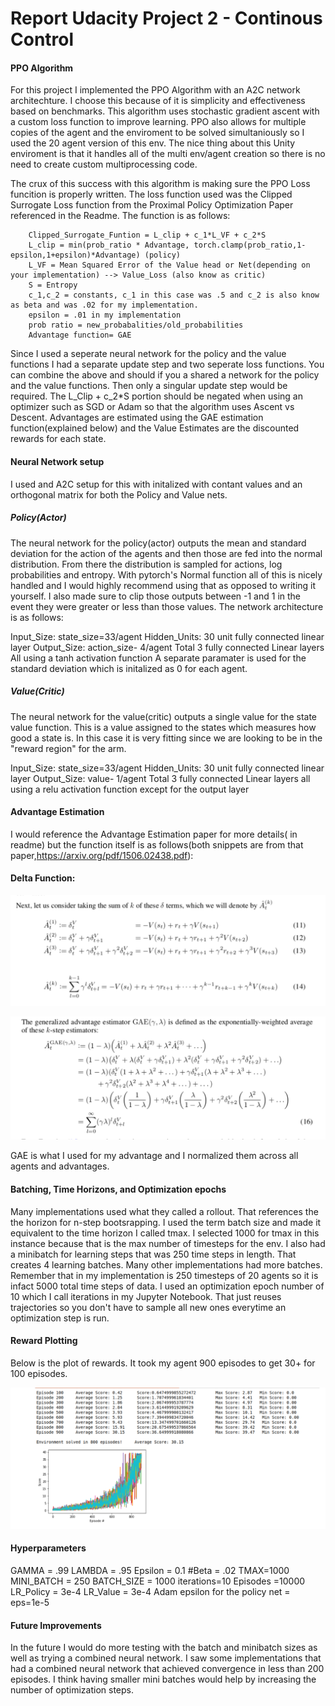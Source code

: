 # Report Udacity Project 2 - Continous Control

#### PPO Algorithm

For this project I implemented the PPO Algorithm with an A2C network architechture. I choose this because of it is simplicity and effectiveness based on benchmarks. This algorithm uses stochastic gradient ascent with a custom loss function to improve learning. PPO also allows for multiple copies of the agent and the enviroment to be solved simultaniously so I used the 20 agent version of this env. The nice thing about this Unity enviroment is that it handles all of the multi env/agent creation so there is no need to create custom multiprocessing code.

The crux of this success with this algorithm is making sure the PPO Loss funcition is properly written. The loss function used was the Clipped Surrogate Loss function from the Proximal Policy Optimization Paper referenced in the Readme. The function is as follows:

        Clipped_Surrogate_Funtion = L_clip + c_1*L_VF + c_2*S
        L_clip = min(prob_ratio * Advantage, torch.clamp(prob_ratio,1-epsilon,1+epsilon)*Advantage) (policy)
        L_VF = Mean Squared Error of the Value head or Net(depending on your implementation) --> Value_Loss (also know as critic)
        S = Entropy
        c_1,c_2 = constants, c_1 in this case was .5 and c_2 is also know as beta and was .02 for my implementation.
        epsilon = .01 in my implementation
        prob ratio = new_probabalities/old_probabilities
        Advantage function= GAE 
        
        
Since I used a seperate neural network for the policy and the value functions I had a separate update step and two seperate loss functions. You can combine the above and should if you a shared a network for the policy and the value functions. Then only a singular update step would be required. The L_Clip + c_2*S portion should be negated when using an optimizer such as SGD or Adam so that the algorithm uses Ascent vs Descent. Advantages are estimated using the GAE estimation function(explained below) and the Value Estimates are the discounted rewards for each state. 

#### Neural Network setup

I used and A2C setup for this with initalized with contant values and an orthogonal matrix for both the Policy and Value nets.

##### Policy(Actor)

The neural network for the policy(actor) outputs the mean and standard deviation for the action of the agents and then those are fed into the normal distribution. From there the distribution is sampled for actions, log probabilities and entropy. With pytorch's Normal function all of this is nicely handled and I would highly recommend using that as opposed to writing it yourself. I also made sure to clip those outputs between -1 and 1 in the event they were greater or less than those values. The network architecture is as follows:

Input_Size: state_size=33/agent
Hidden_Units: 30 unit fully connected linear layer
Output_Size: action_size- 4/agent
Total 3 fully connected Linear layers
All using a tanh activation function
A separate paramater is used for the standard deviation which is initalized as 0 for each agent.

##### Value(Critic)
The neural network for the value(critic) outputs a single value for the state value function. This is a value assigned to the states which measures how good a state is. In this case it is very fitting since we are looking to be in the "reward region" for the arm. 

Input_Size: state_size=33/agent
Hidden_Units: 30 unit fully connected linear layer
Output_Size: value- 1/agent
Total 3 fully connected Linear layers
all using a relu activation function except for the output layer

#### Advantage Estimation 

I would reference the Advantage Estimation paper for more details( in readme) but the function itself is as follows(both snippets are from that paper,https://arxiv.org/pdf/1506.02438.pdf):
#### Delta Function:
<p>
  <img src= "https://github.com/fmac99/Deep-Reinforcement-Learning/blob/master/DeltaPic.png">
</p>
<p>
<img src ="https://github.com/fmac99/Deep-Reinforcement-Learning/blob/master/GAEPic.png">
</p>
GAE is what I used for my advantage and I normalized them across all agents and advantages. 


#### Batching, Time Horizons, and Optimization epochs

Many implementations used what they called a rollout. That references the the horizon for n-step bootsrapping. I used the term batch size and made it equivalent to the time horizon I called tmax. I selected 1000 for tmax in this instance because that is the max number of timesteps for the env. I also had a minibatch for learning steps that was 250 time steps in length. That creates 4 learning batches. Many other implementations had more batches. Remember that in my implementation is 250 timesteps of 20 agents so it is infact 5000 total time steps of data. I used an optimization epoch number of 10 which I call iterations in my Jupyter Notebook. That just reuses trajectories so you don't have to sample all new ones everytime an optimization step is run.

#### Reward Plotting

Below is the plot of rewards. It took my agent 900 episodes to get 30+ for 100 episodes.

<p>
<img src="https://github.com/fmac99/Deep-Reinforcement-Learning/blob/master/Udacity/Continous_Control/Solution.png">
</p>

#### Hyperparameters

GAMMA = .99
LAMBDA = .95
Epsilon = 0.1
#Beta = .02
TMAX=1000
MINI_BATCH = 250
BATCH_SIZE  = 1000
iterations=10
Episodes =10000
LR_Policy = 3e-4
LR_Value = 3e-4
Adam epsilon for the policy net = eps=1e-5

#### Future Improvements

In the future I would do more testing with the batch and minibatch sizes as well as trying a combined neural network. I saw some implementations that had a combined neural network that achieved convergence in less than 200 episodes. I think having smaller mini batches would help by increasing the number of optimization steps.
